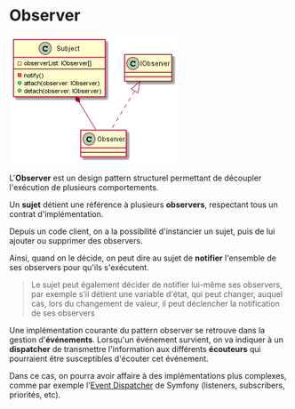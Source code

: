 # Observer

![Observer](docs/observer.png "Observer")

L'**Observer** est un design pattern structurel permettant de découpler l'exécution de plusieurs comportements.

Un **sujet** détient une référence à plusieurs **observers**, respectant tous un contrat d'implémentation.

Depuis un code client, on a la possibilité d'instancier un sujet, puis de lui ajouter ou supprimer des observers.

Ainsi, quand on le décide, on peut dire au sujet de **notifier** l'ensemble de ses observers pour qu'ils s'exécutent.

> Le sujet peut également décider de notifier lui-même ses observers, par exemple s'il détient une variable d'état, qui peut changer, auquel cas, lors du changement de valeur, il peut déclencher la notification de ses observers

Une implémentation courante du pattern observer se retrouve dans la gestion d'**événements**. Lorsqu'un événement survient, on va indiquer à un **dispatcher** de transmettre l'information aux différents **écouteurs** qui pourraient être susceptibles d'écouter cet événement.

Dans ce cas, on pourra avoir affaire à des implémentations plus complexes, comme par exemple l'[Event Dispatcher](https://github.com/symfony/event-dispatcher/blob/5.2/EventDispatcher.php) de Symfony (listeners, subscribers, priorités, etc).
